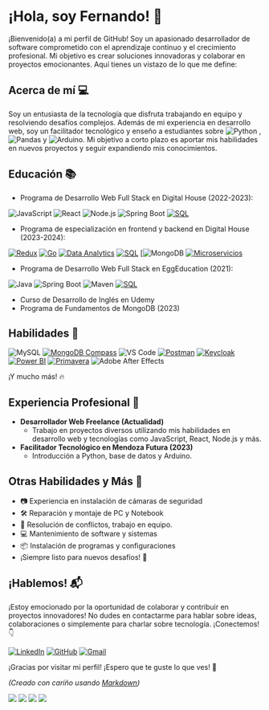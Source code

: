 # ¡Hola, soy Fernando! 👋

¡Bienvenido(a) a mi perfil de GitHub! Soy un apasionado desarrollador de software comprometido con el aprendizaje continuo y el crecimiento profesional. Mi objetivo es crear soluciones innovadoras y colaborar en proyectos emocionantes. Aquí tienes un vistazo de lo que me define:

## Acerca de mí 💻

Soy un entusiasta de la tecnología que disfruta trabajando en equipo y resolviendo desafíos complejos. Además de mi experiencia en desarrollo web, soy un facilitador tecnológico y enseño a estudiantes sobre ![Python](https://img.shields.io/badge/-Python-blue) , ![Pandas](https://img.shields.io/badge/-Pandas-lightgrey) y ![Arduino](https://img.shields.io/badge/-Arduino-lightgrey). Mi objetivo a corto plazo es aportar mis habilidades en nuevos proyectos y seguir expandiendo mis conocimientos.

## Educación 📚

- Programa de Desarrollo Web Full Stack en Digital House (2022-2023):
  
![JavaScript](https://img.shields.io/badge/-JavaScript-black?logo=javascript)
![React](https://img.shields.io/badge/-React-blue?logo=react)
![Node.js](https://img.shields.io/badge/-Node.js-black?logo=node.js)
![Spring Boot](https://img.shields.io/badge/-Spring%20Boot-black?logo=spring)
[![SQL](https://img.shields.io/badge/-SQL-white?logo=mysql)](https://en.wikipedia.org/wiki/SQL)
<br/>

- Programa de especialización en frontend y backend en Digital House (2023-2024):
  
[![Redux](https://img.shields.io/badge/-Redux-purple?logo=redux)](https://redux.js.org/)
[![Go](https://img.shields.io/badge/-Go-black?logo=go)](https://golang.org/)
[![Data Analytics](https://img.shields.io/badge/-Data%20Analytics-grey?logo=dataanalytics)](https://en.wikipedia.org/wiki/Data_analysis)
[![SQL](https://img.shields.io/badge/-SQL-white?logo=mysql)](https://en.wikipedia.org/wiki/SQL)
[![MongoDB](https://img.shields.io/badge/-MongoDB-black?logo=mongodb)
[![Microservicios](https://img.shields.io/badge/-Microservicios-blue)](https://en.wikipedia.org/wiki/Microservices)
<br/>
  
    
- Programa de Desarrollo Web Full Stack en EggEducation (2021):
  
![Java](https://img.shields.io/badge/-Java-white?logo=java)
![Spring Boot](https://img.shields.io/badge/-Spring%20Boot-brightgreen?logo=spring)
![Maven](https://img.shields.io/badge/-Maven-red?logo=apache-maven)
[![SQL](https://img.shields.io/badge/-SQL-white?logo=mysql)](https://en.wikipedia.org/wiki/SQL)
<br/>
    
- Curso de Desarrollo de Inglés en Udemy
- Programa de Fundamentos de MongoDB (2023)

## Habilidades 🚀

![MySQL](https://img.shields.io/badge/-MySQL-skyblue)
[![MongoDB Compass](https://img.shields.io/badge/-MongoCompass-green?logo=mongodb-compas)](https://www.mongodb.com/products/compass)
![VS Code](https://img.shields.io/badge/-VS%20Code-blue)
[![Postman](https://img.shields.io/badge/-Postman-white?logo=postman)](https://www.postman.com/)
[![Keycloak](https://img.shields.io/badge/-Keycloak-black?logo=keycloak)](https://www.keycloak.org/)
[![Power BI](https://img.shields.io/badge/-Power%20BI-grey?logo=powerbi)](https://powerbi.microsoft.com/)
[![Primavera](https://img.shields.io/badge/-Primavera-brightgreen)](https://www.oracle.com/primavera/)
![Adobe After Effects](https://img.shields.io/badge/-After%20Effects-purple)

¡Y mucho más! 🔥

## Experiencia Profesional 💼

- **Desarrollador Web Freelance (Actualidad)**
  - Trabajo en proyectos diversos utilizando mis habilidades en desarrollo web y tecnologías como JavaScript, React, Node.js y más.
- **Facilitador Tecnológico en Mendoza Futura (2023)**
  - Introducción a Python, base de datos y Arduino.

## Otras Habilidades y Más 🌟

- 📷 Experiencia en instalación de cámaras de seguridad
- 🛠️ Reparación y montaje de PC y Notebook
- 💬 Resolución de conflictos, trabajo en equipo.
- 💻 Mantenimiento de software y sistemas
- 📦 Instalación de programas y configuraciones
- ¡Siempre listo para nuevos desafíos! 💪


## ¡Hablemos! 📬

¡Estoy emocionado por la oportunidad de colaborar y contribuir en proyectos innovadores! No dudes en contactarme para hablar sobre ideas, colaboraciones o simplemente para charlar sobre tecnología. ¡Conectemos! 👇

[![LinkedIn](https://img.shields.io/badge/-LinkedIn-blue?logo=linkedin)](https://www.linkedin.com/in/fernando-del-pozzi-9114b790/)
[![GitHub](https://img.shields.io/badge/-GitHub-black?logo=github)](https://github.com/fernandoDelPo)
[![Gmail](https://img.shields.io/badge/-Gmail-white?logo=gmail)](mailto:fernandodelpozzi@gmail.com)


¡Gracias por visitar mi perfil! ¡Espero que te guste lo que ves! 🚀

_(Creado con cariño usando [Markdown](https://www.markdownguide.org/))_



![](https://komarev.com/ghpvc/?username=fernandoDelPo)
![](https://komarev.com/ghpvc/?username=your-github-username&color=green)
![](https://komarev.com/ghpvc/?username=your-github-username&color=dc143c)
![](https://komarev.com/ghpvc/?username=your-github-username&style=for-the-badge)
